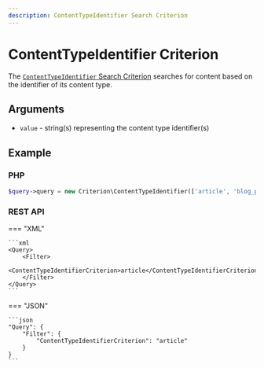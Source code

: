 ```yaml
---
description: ContentTypeIdentifier Search Criterion
---
```


# ContentTypeIdentifier Criterion

The [`ContentTypeIdentifier` Search Criterion](../../api/php_api/php_api_reference/classes/Ibexa-Contracts-Core-Repository-Values-Content-Query-Criterion-ContentTypeId.html) searches for content based on the identifier of its content type.

## Arguments

- `value` - string(s) representing the content type identifier(s)

## Example

### PHP

``` php
$query->query = new Criterion\ContentTypeIdentifier(['article', 'blog_post']);
```

### REST API

=== "XML"

    ```xml
    <Query>
        <Filter>
            <ContentTypeIdentifierCriterion>article</ContentTypeIdentifierCriterion>
        </Filter>
    </Query>
    ```

=== "JSON"

    ```json
    "Query": {
        "Filter": {
            "ContentTypeIdentifierCriterion": "article"
        }
    }
    ```